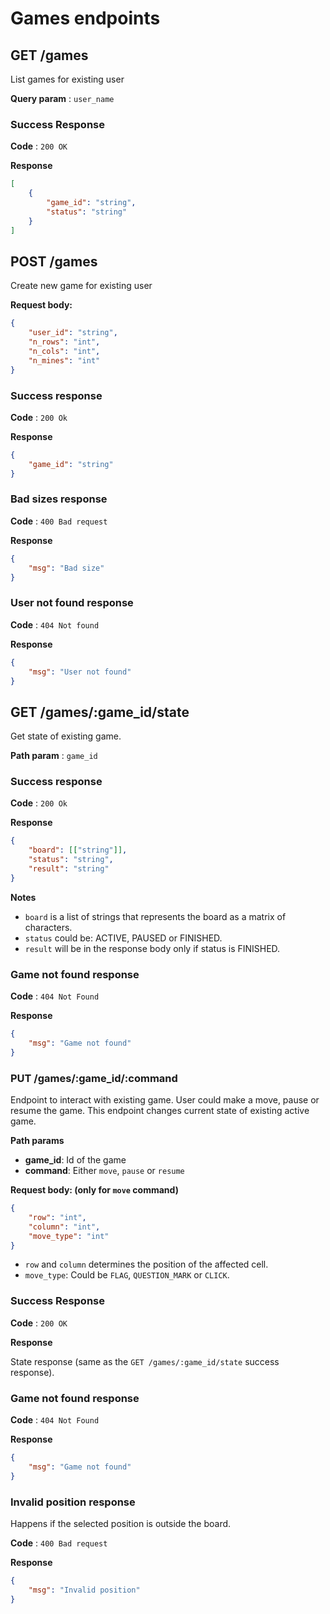 # Games endpoints

## GET /games

List games for existing user

**Query param** : `user_name`


### Success Response

**Code** : `200 OK`

**Response**


```json
[
    {
        "game_id": "string",
        "status": "string"
    }
]
```


## POST /games
Create new game for existing user

**Request body:**
```json
{
    "user_id": "string",
    "n_rows": "int",
    "n_cols": "int",
    "n_mines": "int"
}
```
### Success response
**Code** : `200 Ok`

**Response**

```json
{
    "game_id": "string"
}
```

### Bad sizes response
**Code** : `400 Bad request`

**Response**

```json
{
    "msg": "Bad size"
}
```

### User not found response
**Code** : `404 Not found`

**Response**

```json
{
    "msg": "User not found"
}
```


## GET /games/:game_id/state

Get state of existing game.

**Path param** : `game_id`

### Success response
**Code** : `200 Ok`

**Response**

```json
{
    "board": [["string"]],
    "status": "string",
    "result": "string"
}
```
**Notes**

* `board` is a list of strings that represents the board as a matrix of characters.
* `status` could be: ACTIVE, PAUSED or FINISHED.
* `result` will be in the response
body only if status is FINISHED.

### Game not found response

**Code** : `404 Not Found`

**Response**

```json
{
    "msg": "Game not found"
}
```

### PUT /games/:game_id/:command

Endpoint to interact with existing game. User could make a move, pause or resume the game. This endpoint changes current state of existing active game.

**Path params**

* **game_id**: Id of the game
* **command**: Either `move`, `pause` or `resume`

**Request body: (only for `move` command)**
```json
{
    "row": "int",
    "column": "int",
    "move_type": "int"
}
```
* `row` and `column` determines the position of the affected cell.
* `move_type`: Could be `FLAG`, `QUESTION_MARK` or `CLICK`.

### Success Response

**Code** : `200 OK`

**Response**

State response (same as the `GET /games/:game_id/state` success response).

### Game not found response

**Code** : `404 Not Found`

**Response**

```json
{
    "msg": "Game not found"
}
```

### Invalid position response

Happens if the selected position is outside the board.

**Code** : `400 Bad request`

**Response**

```json
{
    "msg": "Invalid position"
}
```
